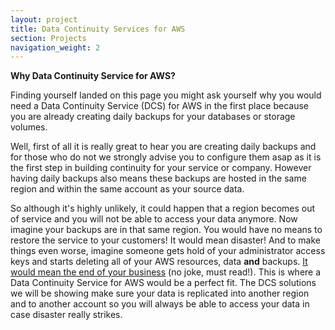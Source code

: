 ```yaml
---
layout: project
title: Data Continuity Services for AWS
section: Projects
navigation_weight: 2
---
```


**Why Data Continuity Service for AWS?**

Finding yourself landed on this page you might ask yourself why you would need a Data Continuity Service (DCS) for AWS in the first place because you are already creating daily backups for your databases or storage volumes.

Well, first of all it is really great to hear you are creating daily backups and for those who do not we strongly advise you to configure them asap as it is the first step in building continuity for your service or company. However having daily backups also means these backups are hosted in the same region and within the same account as your source data.

So although it's highly unlikely, it could happen that a region becomes out of service and you will not be able to access your data anymore. Now imagine your backups are in that same region. You would have no means to restore the service to your customers! It would mean disaster! And to make things even worse, imagine someone gets hold of your administrator access keys and starts deleting all of your AWS resources, data __and__ backups. [It would mean the end of your business](https://threatpost.com/hacker-puts-hosting-service-code-spaces-out-of-business/106761/) (no joke, must read!). This is where a Data Continuity Service for AWS would be a perfect fit. The DCS solutions we  will be showing make sure your data is replicated into another region and to another account so you will always be able to access your data in case disaster really strikes.
